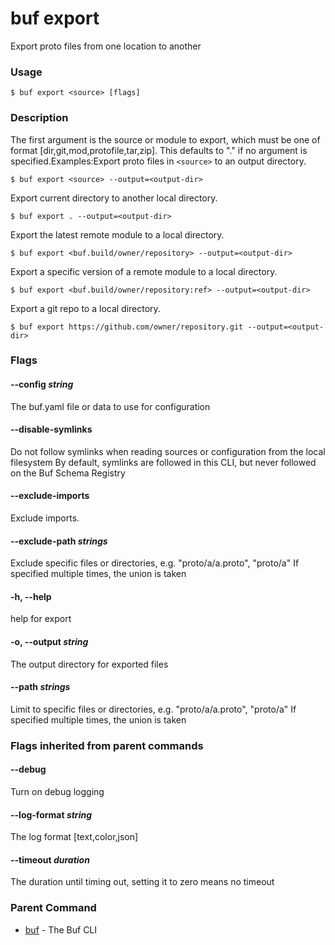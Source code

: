 # buf export

Export proto files from one location to another

### Usage

```console
$ buf export <source> [flags]
```

### Description

The first argument is the source or module to export, which must be one of format \[dir,git,mod,protofile,tar,zip\]. This defaults to "." if no argument is specified.Examples:Export proto files in `<source>` to an output directory.

```console
$ buf export <source> --output=<output-dir>
```

Export current directory to another local directory.

```console
$ buf export . --output=<output-dir>
```

Export the latest remote module to a local directory.

```console
$ buf export <buf.build/owner/repository> --output=<output-dir>
```

Export a specific version of a remote module to a local directory.

```console
$ buf export <buf.build/owner/repository:ref> --output=<output-dir>
```

Export a git repo to a local directory.

```console
$ buf export https://github.com/owner/repository.git --output=<output-dir>
```

### Flags

#### \--config _string_

The buf.yaml file or data to use for configuration

#### \--disable-symlinks

Do not follow symlinks when reading sources or configuration from the local filesystem By default, symlinks are followed in this CLI, but never followed on the Buf Schema Registry

#### \--exclude-imports

Exclude imports.

#### \--exclude-path _strings_

Exclude specific files or directories, e.g. "proto/a/a.proto", "proto/a" If specified multiple times, the union is taken

#### \-h, --help

help for export

#### \-o, --output _string_

The output directory for exported files

#### \--path _strings_

Limit to specific files or directories, e.g. "proto/a/a.proto", "proto/a" If specified multiple times, the union is taken

### Flags inherited from parent commands

#### \--debug

Turn on debug logging

#### \--log-format _string_

The log format \[text,color,json\]

#### \--timeout _duration_

The duration until timing out, setting it to zero means no timeout

### Parent Command

- [buf](../) - The Buf CLI
